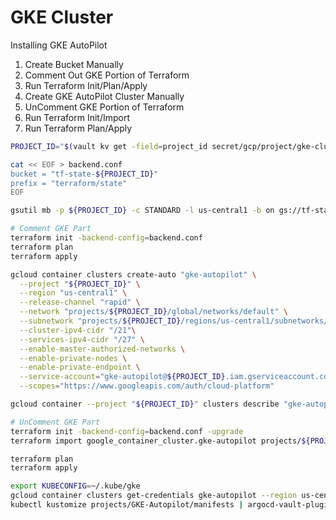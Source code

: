 # GKE Cluster

Installing GKE AutoPilot

1. Create Bucket Manually
2. Comment Out GKE Portion of Terraform
3. Run Terraform Init/Plan/Apply
4. Create GKE AutoPilot Cluster Manually
5. UnComment GKE Portion of Terraform
6. Run Terraform Init/Import
7. Run Terraform Plan/Apply

```bash
PROJECT_ID="$(vault kv get -field=project_id secret/gcp/project/gke-cluster)"

cat << EOF > backend.conf
bucket = "tf-state-${PROJECT_ID}"
prefix = "terraform/state"
EOF

gsutil mb -p ${PROJECT_ID} -c STANDARD -l us-central1 -b on gs://tf-state-${PROJECT_ID}

# Comment GKE Part
terraform init -backend-config=backend.conf
terraform plan
terraform apply

gcloud container clusters create-auto "gke-autopilot" \
  --project "${PROJECT_ID}" \
  --region "us-central1" \
  --release-channel "rapid" \
  --network "projects/${PROJECT_ID}/global/networks/default" \
  --subnetwork "projects/${PROJECT_ID}/regions/us-central1/subnetworks/default" \
  --cluster-ipv4-cidr "/21"\
  --services-ipv4-cidr "/27" \
  --enable-master-authorized-networks \
  --enable-private-nodes \
  --enable-private-endpoint \
  --service-account="gke-autopilot@${PROJECT_ID}.iam.gserviceaccount.com" \
  --scopes="https://www.googleapis.com/auth/cloud-platform"

gcloud container --project "${PROJECT_ID}" clusters describe "gke-autopilot" --region "us-central1"

# UnComment GKE Part
terraform init -backend-config=backend.conf -upgrade
terraform import google_container_cluster.gke-autopilot projects/${PROJECT_ID}/locations/us-central1/clusters/gke-autopilot

terraform plan
terraform apply

export KUBECONFIG=~/.kube/gke
gcloud container clusters get-credentials gke-autopilot --region us-central1 --project=${PROJECT_ID}
kubectl kustomize projects/GKE-Autopilot/manifests | argocd-vault-plugin generate - | kubectl apply -f -
```
